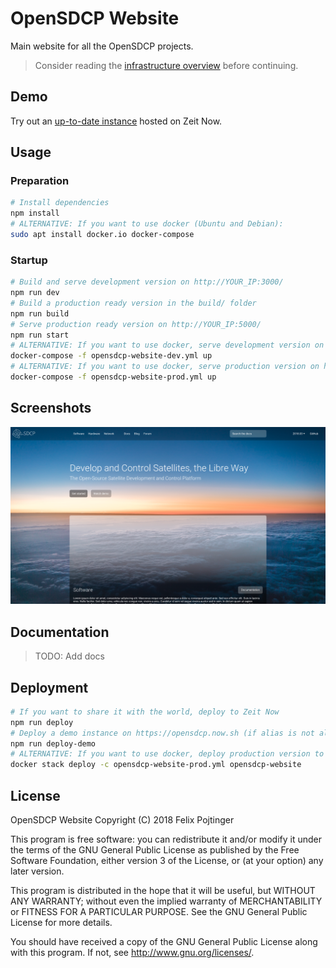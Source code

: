 # OpenSDCP Website

Main website for all the OpenSDCP projects.

> Consider reading the [infrastructure overview](https://github.com/opensdcp/opensdcp-infrastructure#overview) before continuing.

## Demo

Try out an [up-to-date instance](https://opensdcp.now.sh/) hosted on Zeit Now.

## Usage

### Preparation

```bash
# Install dependencies
npm install
# ALTERNATIVE: If you want to use docker (Ubuntu and Debian):
sudo apt install docker.io docker-compose
```

### Startup

```bash
# Build and serve development version on http://YOUR_IP:3000/
npm run dev
# Build a production ready version in the build/ folder
npm run build
# Serve production ready version on http://YOUR_IP:5000/
npm run start
# ALTERNATIVE: If you want to use docker, serve development version on http://YOUR_IP:8100
docker-compose -f opensdcp-website-dev.yml up
# ALTERNATIVE: If you want to use docker, serve production version on http://YOUR_IP:80
docker-compose -f opensdcp-website-prod.yml up
```

## Screenshots

![Mockup of the landing page](/screenshots/landing-page.png)

## Documentation

> TODO: Add docs

## Deployment

```bash
# If you want to share it with the world, deploy to Zeit Now
npm run deploy
# Deploy a demo instance on https://opensdcp.now.sh (if alias is not already taken)
npm run deploy-demo
# ALTERNATIVE: If you want to use docker, deploy production version to your docker swarm on http://YOUR_IP:80
docker stack deploy -c opensdcp-website-prod.yml opensdcp-website
```

## License

OpenSDCP Website Copyright (C) 2018 Felix Pojtinger

This program is free software: you can redistribute it and/or modify
it under the terms of the GNU General Public License as published by
the Free Software Foundation, either version 3 of the License, or
(at your option) any later version.

This program is distributed in the hope that it will be useful,
but WITHOUT ANY WARRANTY; without even the implied warranty of
MERCHANTABILITY or FITNESS FOR A PARTICULAR PURPOSE. See the
GNU General Public License for more details.

You should have received a copy of the GNU General Public License
along with this program. If not, see <http://www.gnu.org/licenses/>.
